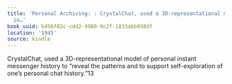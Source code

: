 ```yaml
---
title: 'Personal Archiving: : CrystalChat, used a 3D-representational model of personal
  in…'
book_uuid: b456f02c-cdd2-4980-9c2f-1833abb938df
location: '1945'
source: kindle
---
```


CrystalChat, used a 3D-representational model of personal instant messenger history to “reveal the patterns and to support self-exploration of one’s personal chat history.”13